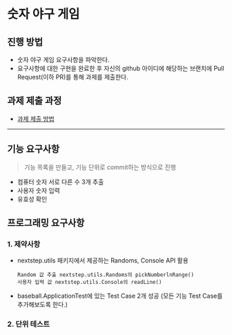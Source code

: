 # 숫자 야구 게임
## 진행 방법
* 숫자 야구 게임 요구사항을 파악한다.
* 요구사항에 대한 구현을 완료한 후 자신의 github 아이디에 해당하는 브랜치에 Pull Request(이하 PR)를 통해 과제를 제출한다.

## 과제 제출 과정
* [과제 제출 방법](https://github.com/next-step/nextstep-docs/tree/master/precourse)
---
## 기능 요구사항
> 기능 목록을 만들고, 기능 단위로 commit하는 방식으로 진행
* 컴퓨터 숫자 서로 다른 수 3개 추출
* 사용자 숫자 입력
* 유효성 확인
## 프로그래밍 요구사항
### 1. 제약사항
* nextstep.utils 패키지에서 제공하는 Randoms, Console API 활용
    ````
    Random 값 추출 nextstep.utils.Randoms의 pickNumberlnRange()
    사용자 입력 값 nextstep.utils.Console의 readLine()
    ````
* baseball.ApplicationTest에 있는 Test Case 2개 성공
  (모든 기능 Test Case를 추가해보도록 한다.)
### 2. 단위 테스트